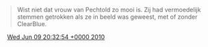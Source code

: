 > Wist niet dat vrouw van Pechtold zo mooi is\. Zij had vermoedelijk stemmen getrokken als ze in beeld was geweest, met of zonder ClearBlue\.

<img src="../../media/tweet.ico" width="12" /> [Wed Jun 09 20:32:54 +0000 2010](https://twitter.com/DromerDenker/status/15800534884)